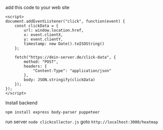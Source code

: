 add this code to your web site

```
<script>
document.addEventListener("click", function(event) {
    const clickData = {
        url: window.location.href,
        x: event.clientX,
        y: event.clientY,
        timestamp: new Date().toISOString()
    };

    fetch("https://dein-server.de/click-data", {
        method: "POST",
        headers: {
            "Content-Type": "application/json"
        },
        body: JSON.stringify(clickData)
    });
});
</script>
```

Install backend
```
npm install express body-parser puppeteer
```

run server  ```node clickcollector.js```
goto ```http://localhost:3000/heatmap```


